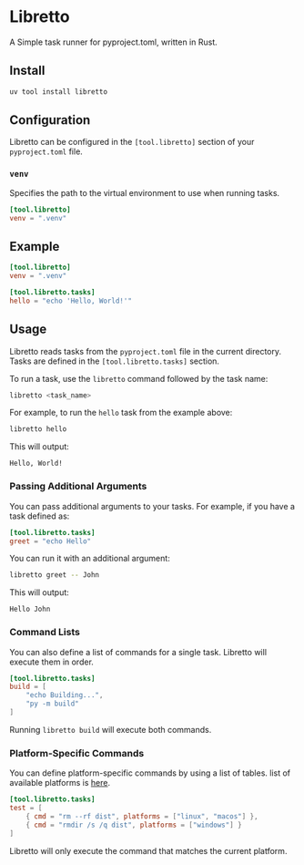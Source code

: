 # Libretto
A Simple task runner for pyproject.toml, written in Rust.

## Install
```bash
uv tool install libretto
```

## Configuration

Libretto can be configured in the `[tool.libretto]` section of your `pyproject.toml` file.

### `venv`

Specifies the path to the virtual environment to use when running tasks.

```toml
[tool.libretto]
venv = ".venv"
```

## Example
```toml
[tool.libretto]
venv = ".venv"

[tool.libretto.tasks]
hello = "echo 'Hello, World!'"
```

## Usage

Libretto reads tasks from the `pyproject.toml` file in the current directory. Tasks are defined in the `[tool.libretto.tasks]` section.

To run a task, use the `libretto` command followed by the task name:

```bash
libretto <task_name>
```

For example, to run the `hello` task from the example above:

```bash
libretto hello
```

This will output:

```
Hello, World!
```

### Passing Additional Arguments

You can pass additional arguments to your tasks. For example, if you have a task defined as:

```toml
[tool.libretto.tasks]
greet = "echo Hello"
```

You can run it with an additional argument:

```bash
libretto greet -- John
```

This will output:

```
Hello John
```

### Command Lists

You can also define a list of commands for a single task. Libretto will execute them in order.

```toml
[tool.libretto.tasks]
build = [
    "echo Building...",
    "py -m build"
]
```

Running `libretto build` will execute both commands.

### Platform-Specific Commands

You can define platform-specific commands by using a list of tables. list of available platforms is [here](https://doc.rust-lang.org/std/env/consts/constant.OS.html).

```toml
[tool.libretto.tasks]
test = [
    { cmd = "rm --rf dist", platforms = ["linux", "macos"] },
    { cmd = "rmdir /s /q dist", platforms = ["windows"] }
]
```

Libretto will only execute the command that matches the current platform.
